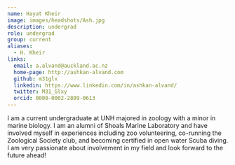 ```yaml
---
name: Hayat Kheir
image: images/headshots/Ash.jpg
description: undergrad 
role: undergrad
group: current
aliases:
  - H. Kheir
links:
  email: a.alvand@auckland.ac.nz
  home-page: http://ashkan-alvand.com
  github: m31glx
  linkedin: https://www.linkedin.com/in/ashkan-alvand/
  twitter: M31_Glxy
  orcid: 0000-0002-2809-0613
---
```



I am a current undergraduate at UNH majored in zoology with a minor in marine biology. I am an alumni of Shoals Marine Laboratory and have involved myself in experiences including zoo volunteering, co-running the Zoological Society club, and becoming certified in open water Scuba diving. I am very passionate about involvement in my field and look forward to the future ahead!
